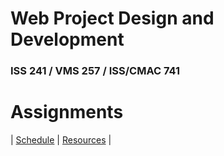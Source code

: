 # Web Project Design and Development

### ISS 241 / VMS 257 / ISS/CMAC 741

# Assignments

| [Schedule](./schedule.md) | [Resources](./resources.md) |
